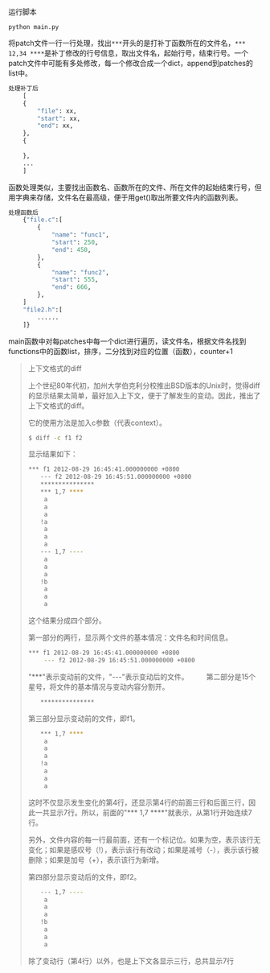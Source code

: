  运行脚本
```she
python main.py
```



将patch文件一行一行处理，找出`***`开头的是打补丁函数所在的文件名，`*** 12,34 ****`是补丁修改的行号信息，取出文件名，起始行号，结束行号。一个patch文件中可能有多处修改，每一个修改合成一个dict，append到patches的list中。

```python
处理补丁后
    [
    {
        "file": xx,
        "start": xx,
        "end": xx,
    },
    {
    
    },
    ...
    ]
```



函数处理类似，主要找出函数名、函数所在的文件、所在文件的起始结束行号，但用字典来存储，文件名在最高级，便于用get()取出所要文件内的函数列表。

```python
处理函数后
    {"file.c":[
        {
            "name": "func1",
            "start": 250,
            "end": 450,
        },
        {
            "name": "func2",
            "start": 555,
            "end": 666,
        },
    ]
    "file2.h":[
        ......
    ]}
```



main函数中对每patches中每一个dict进行遍历，读文件名，根据文件名找到functions中的函数list，排序，二分找到对应的位置（函数），counter+1




>上下文格式的diff
>
>上个世纪80年代初，加州大学伯克利分校推出BSD版本的Unix时，觉得diff的显示结果太简单，最好加入上下文，便于了解发生的变动。因此，推出了上下文格式的diff。
> 
>它的使用方法是加入c参数（代表context）。
> ```sh
>$ diff -c f1 f2
> ```
> 
> 显示结果如下：
> ```sh
>*** f1 2012-08-29 16:45:41.000000000 +0800
> 　　--- f2 2012-08-29 16:45:51.000000000 +0800
> 　　***************
> 　　*** 1,7 ****
> 　　 a
> 　　 a
> 　　 a
> 　　!a
> 　　 a
> 　　 a
> 　　 a
> 　　--- 1,7 ----
> 　　 a
> 　　 a
> 　　 a
> 　　!b
> 　　 a
> 　　 a
> 　　 a
> ```
> 
> 
> 这个结果分成四个部分。
>
>第一部分的两行，显示两个文件的基本情况：文件名和时间信息。
> ```sh
>*** f1 2012-08-29 16:45:41.000000000 +0800
> 　　 --- f2 2012-08-29 16:45:51.000000000 +0800
> ```
>     
> 
> 
>"***"表示变动前的文件，"---"表示变动后的文件。
> 　　
>第二部分是15个星号，将文件的基本情况与变动内容分割开。
> 
>```sh
> 　　***************
>```
> 
> 
> 第三部分显示变动前的文件，即f1。
>```sh
>　　*** 1,7 ****
> 　　 a
> 　　 a
> 　　 a
> 　　!a
> 　　 a
> 　　 a
> 　　 a
> ```
> 
> 
> 这时不仅显示发生变化的第4行，还显示第4行的前面三行和后面三行，因此一共显示7行。所以，前面的"*** 1,7 ****"就表示，从第1行开始连续7行。
>
>另外，文件内容的每一行最前面，还有一个标记位。如果为空，表示该行无变化；如果是感叹号（!），表示该行有改动；如果是减号（-），表示该行被删除；如果是加号（+），表示该行为新增。
> 
>第四部分显示变动后的文件，即f2。
> ```sh
>　　--- 1,7 ----
> 　　 a
> 　　 a
> 　　 a
> 　　!b
> 　　 a
> 　　 a
> 　　 a
> ```
> 
> 除了变动行（第4行）以外，也是上下文各显示三行，总共显示7行
> 

